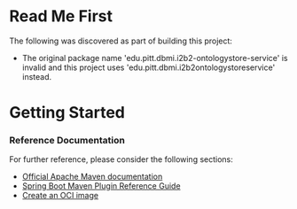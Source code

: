 # Read Me First
The following was discovered as part of building this project:

* The original package name 'edu.pitt.dbmi.i2b2-ontologystore-service' is invalid and this project uses 'edu.pitt.dbmi.i2b2ontologystoreservice' instead.

# Getting Started

### Reference Documentation
For further reference, please consider the following sections:

* [Official Apache Maven documentation](https://maven.apache.org/guides/index.html)
* [Spring Boot Maven Plugin Reference Guide](https://docs.spring.io/spring-boot/docs/3.2.0/maven-plugin/reference/html/)
* [Create an OCI image](https://docs.spring.io/spring-boot/docs/3.2.0/maven-plugin/reference/html/#build-image)

